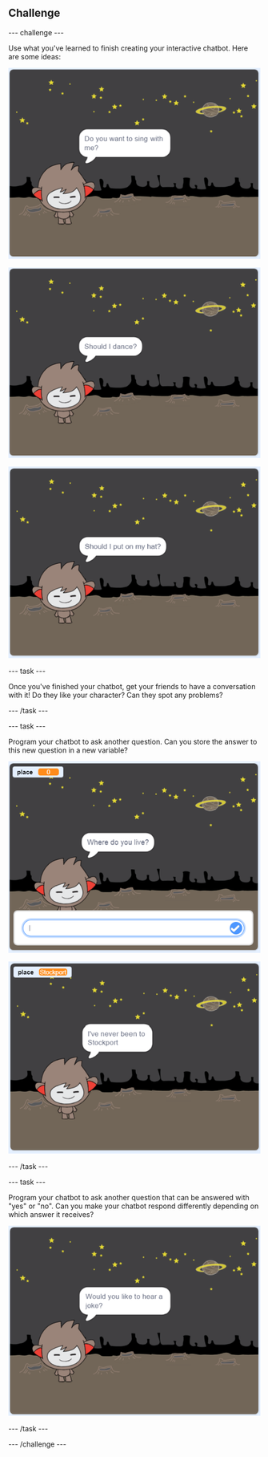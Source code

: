 ## Challenge

--- challenge ---

Use what you've learned to finish creating your interactive chatbot. Here are some ideas:

![ChatBot ideas](images/chatbot-ideas1.png)

![ChatBot ideas](images/chatbot-ideas2.png)

![ChatBot ideas](images/chatbot-ideas3.png)

--- task ---

Once you've finished your chatbot, get your friends to have a conversation with it! Do they like your character? Can they spot any problems?

--- /task ---

--- task ---

Program your chatbot to ask another question. Can you store the answer to this new question in a new variable?

![More questions](images/chatbot-question1.png)

![More questions](images/chatbot-question2.png)

--- /task ---


--- task ---

Program your chatbot to ask another question that can be answered with "yes" or "no". Can you make your chatbot respond differently depending on which answer it receives?

![screenshot](images/chatbot-joke.png)

--- /task ---

--- /challenge ---